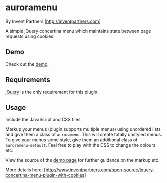 # auroramenu
By Invent Partners [http://inventpartners.com]

A simple jQuery concertina menu which maintains state between page requests using cookies.

## Demo
Check out the [demo](https://inventpartners.github.io/auroramenu/).

## Requirements
[jQuery](https://jquery.com/) is the only requirement for this plugin.

## Usage
Include the JavaScript and CSS files.

Markup your menus (plugin supports multiple menus) using unordered lists and give them a class of `auroramenu`.  This will create totally unstyled menus. To give your menus some style, give them an additional class of `auroramenu-default`. Feel free to play with the CSS to change the colours etc. 

View the source of the [demo page](https://inventpartners.github.io/auroramenu/) for further guidance on the markup etc.

More details here: [http://www.inventpartners.com/open-source/jquery-concertina-menu-plugin-with-cookies]


